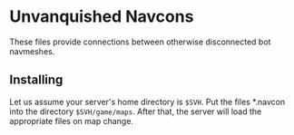 # Unvanquished Navcons

These files provide connections between otherwise disconnected bot
navmeshes.

## Installing

Let us assume your server's home directory is `$SVH`. Put the files *.navcon
into the directory `$SVH/game/maps`. After that, the server will load
the appropriate files on map change.
